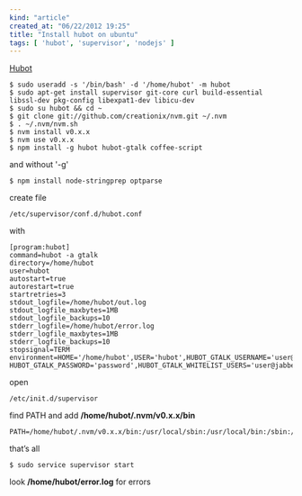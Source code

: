 ```yaml
---
kind: "article"
created_at: "06/22/2012 19:25"
title: "Install hubot on ubuntu"
tags: [ 'hubot', 'supervisor', 'nodejs' ]
---
```

[Hubot](http://hubot.github.com/)
<pre><code class='bash'>$ sudo useradd -s '/bin/bash' -d '/home/hubot' -m hubot
$ sudo apt-get install supervisor git-core curl build-essential libssl-dev pkg-config libexpat1-dev libicu-dev
$ sudo su hubot && cd ~
$ git clone git://github.com/creationix/nvm.git ~/.nvm
$ . ~/.nvm/nvm.sh
$ nvm install v0.x.x
$ nvm use v0.x.x
$ npm install -g hubot hubot-gtalk coffee-script
</code></pre>
and without '-g'
<pre><code class='bash'>$ npm install node-stringprep optparse
</code></pre>
create file
<pre><code class='bash'>/etc/supervisor/conf.d/hubot.conf
</code></pre>
with
<pre><code class='bash'>[program:hubot]
command=hubot -a gtalk
directory=/home/hubot
user=hubot
autostart=true
autorestart=true
startretries=3
stdout_logfile=/home/hubot/out.log
stdout_logfile_maxbytes=1MB
stdout_logfile_backups=10
stderr_logfile=/home/hubot/error.log
stderr_logfile_maxbytes=1MB
stderr_logfile_backups=10
stopsignal=TERM
environment=HOME='/home/hubot',USER='hubot',HUBOT_GTALK_USERNAME='user@google.com',
HUBOT_GTALK_PASSWORD='password',HUBOT_GTALK_WHITELIST_USERS='user@jabber.com'
</code></pre>
open
<pre><code class='bash'>/etc/init.d/supervisor
</code></pre>
find PATH and add **/home/hubot/.nvm/v0.x.x/bin**
<pre><code class='bash'>PATH=/home/hubot/.nvm/v0.x.x/bin:/usr/local/sbin:/usr/local/bin:/sbin:/bin:/usr
</code></pre>
that’s all
<pre><code class='bash'>$ sudo service supervisor start
</code></pre>
look **/home/hubot/error.log** for errors
